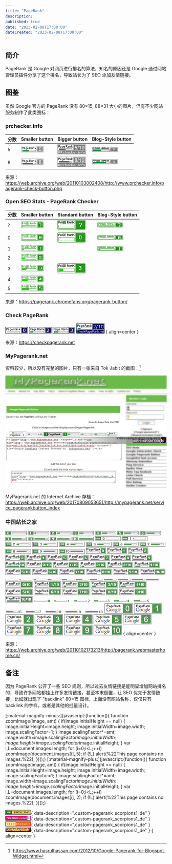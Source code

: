 ```yaml
---
title: "PageRank"
description:
published: true
date: "2023-02-08T17:00:00"
dateCreated: "2023-02-08T17:00:00"
---
```


## 简介

PageRank 是 Google 对网页进行排名的算法，知名的原因还是 Google 通过网站管理员插件分享了这个排名，导致站长为了 SEO 添加友情链接。

## 图鉴

虽然 Google 官方的 PageRank 没有 80×15, 88×31 大小的图片，但有不少网站服务制作了此类图标：

### prchecker.info

| 分数 | Smaller button     | Bigger button     | Blog-Style button     |
| ---- | ------------------ | ----------------- | --------------------- |
| 5    | ![pi_Smaller_05][] | ![pi_Bigger_05][] | ![pi_Blog-Style_05][] |
| 8    | ![pi_Smaller_08][] | ![pi_Bigger_08][] | ![pi_Blog-Style_08][] |

[pi_Smaller_05]: ../src/status/PageRank/prchecker.info/Smaller_05.gif
[pi_Bigger_05]: ../src/status/PageRank/prchecker.info/Bigger_05.gif
[pi_Blog-Style_05]: ../src/status/PageRank/prchecker.info/Blog-Style_05.gif
[pi_Smaller_08]: ../src/status/PageRank/prchecker.info/Smaller_08.gif
[pi_Bigger_08]: ../src/status/PageRank/prchecker.info/Bigger_08.gif
[pi_Blog-Style_08]: ../src/status/PageRank/prchecker.info/Blog-Style_08.gif

来源：<https://web.archive.org/web/20110103002408/http://www.prchecker.info/pagerank-check-button.php>

### Open SEO Stats - PageRank Checker

| 分数 | Smaller button   | Standard button     | Blog-Style button     |
| ---- | ---------------- | ------------------- | --------------------- |
| ?    | ![os_small_xx][] | ![os_standard_xx][] | ![os_blog-style_xx][] |
| 0    | ![os_small_00][] | ![os_standard_00][] | ![os_blog-style_00][] |
| 1    | ![os_small_01][] |                     | ![os_blog-style_01][] |
| 2    | ![os_small_02][] |                     |                       |
| 3    | ![os_small_03][] | ![os_standard_03][] |                       |
| 4    | ![os_small_04][] |                     |                       |
| 5    | ![os_small_05][] |                     |                       |

[os_small_xx]: ../src/status/PageRank/Open_SEO_Stats/small_xx.gif
[os_standard_xx]: ../src/status/PageRank/Open_SEO_Stats/standard_xx.gif
[os_blog-style_xx]: ../src/status/PageRank/Open_SEO_Stats/blog-style_xx.gif

[os_blog-style_00]: ../src/status/PageRank/Open_SEO_Stats/blog-style_00.gif
[os_blog-style_01]: ../src/status/PageRank/Open_SEO_Stats/blog-style_01.gif

[os_small_00]: ../src/status/PageRank/Open_SEO_Stats/small_00.gif
[os_small_01]: ../src/status/PageRank/Open_SEO_Stats/small_01.gif
[os_small_02]: ../src/status/PageRank/Open_SEO_Stats/small_02.gif
[os_small_03]: ../src/status/PageRank/Open_SEO_Stats/small_03.gif
[os_small_04]: ../src/status/PageRank/Open_SEO_Stats/small_04.gif
[os_small_05]: ../src/status/PageRank/Open_SEO_Stats/small_05.gif

[os_standard_00]: ../src/status/PageRank/Open_SEO_Stats/standard_00.gif
[os_standard_03]: ../src/status/PageRank/Open_SEO_Stats/standard_03.gif

来源：<https://pagerank.chromefans.org/pagerank-button/>

### Check PageRank

![pricon_00](../src/status/PageRank/Check_PageRank/pricon_00.gif)
![pricon_02](../src/status/PageRank/Check_PageRank/pricon_02.gif)
![pricon_03](../src/status/PageRank/Check_PageRank/pricon_03.gif)
![new_pricon_02](../src/status/PageRank/Check_PageRank/new_pricon_02.gif)
{ align=center }

来源：<https://checkpagerank.net>

### MyPagerank.net

资料较少，所以没有完整的图片，只有一张来自 Tok Jabit 的截图：[^gpfbw]

[^gpfbw]: <https://www.hasrulhassan.com/2012/10/Google-Pagerank-for-Blogspot-Widget.html>

![Tok_Jabit](../src/status/PageRank/MyPagerank.net/Tok_Jabit.jpg)

MyPagerank.net 的 Internet Archive 存档：<https://web.archive.org/web/20170809053651/http://mypagerank.net/service_pagerankbutton_index>

### 中国站长之家

![pagerank0](../src/status/PageRank/webmasterhome.cn/pagerank0.gif)
![pagerank1](../src/status/PageRank/webmasterhome.cn/pagerank1.gif)
![pagerank2](../src/status/PageRank/webmasterhome.cn/pagerank2.gif)
![pagerank3](../src/status/PageRank/webmasterhome.cn/pagerank3.gif)
![pagerank4](../src/status/PageRank/webmasterhome.cn/pagerank4.gif)
![pagerank5](../src/status/PageRank/webmasterhome.cn/pagerank5.gif)
![pagerank6](../src/status/PageRank/webmasterhome.cn/pagerank6.gif)
![pagerank7](../src/status/PageRank/webmasterhome.cn/pagerank7.gif)
![pagerank8](../src/status/PageRank/webmasterhome.cn/pagerank8.gif)
![pagerank9](../src/status/PageRank/webmasterhome.cn/pagerank9.gif)
![pagerank10](../src/status/PageRank/webmasterhome.cn/pagerank10.gif)
![1pagerank0](../src/status/PageRank/webmasterhome.cn/1pagerank0.gif)
![1pagerank1](../src/status/PageRank/webmasterhome.cn/1pagerank1.gif)
![1pagerank2](../src/status/PageRank/webmasterhome.cn/1pagerank2.gif)
![1pagerank3](../src/status/PageRank/webmasterhome.cn/1pagerank3.gif)
![1pagerank4](../src/status/PageRank/webmasterhome.cn/1pagerank4.gif)
![1pagerank5](../src/status/PageRank/webmasterhome.cn/1pagerank5.gif)
![1pagerank6](../src/status/PageRank/webmasterhome.cn/1pagerank6.gif)
![1pagerank7](../src/status/PageRank/webmasterhome.cn/1pagerank7.gif)
![1pagerank8](../src/status/PageRank/webmasterhome.cn/1pagerank8.gif)
![1pagerank9](../src/status/PageRank/webmasterhome.cn/1pagerank9.gif)
![1pagerank10](../src/status/PageRank/webmasterhome.cn/1pagerank10.gif)
![2pagerank0](../src/status/PageRank/webmasterhome.cn/2pagerank0.gif)
![2pagerank1](../src/status/PageRank/webmasterhome.cn/2pagerank1.gif)
![2pagerank2](../src/status/PageRank/webmasterhome.cn/2pagerank2.gif)
![2pagerank3](../src/status/PageRank/webmasterhome.cn/2pagerank3.gif)
![2pagerank4](../src/status/PageRank/webmasterhome.cn/2pagerank4.gif)
![2pagerank5](../src/status/PageRank/webmasterhome.cn/2pagerank5.gif)
![2pagerank6](../src/status/PageRank/webmasterhome.cn/2pagerank6.gif)
![2pagerank7](../src/status/PageRank/webmasterhome.cn/2pagerank7.gif)
![2pagerank8](../src/status/PageRank/webmasterhome.cn/2pagerank8.gif)
![2pagerank9](../src/status/PageRank/webmasterhome.cn/2pagerank9.gif)
![2pagerank10](../src/status/PageRank/webmasterhome.cn/2pagerank10.gif)
![3pagerank0](../src/status/PageRank/webmasterhome.cn/3pagerank0.gif)
![3pagerank1](../src/status/PageRank/webmasterhome.cn/3pagerank1.gif)
![3pagerank2](../src/status/PageRank/webmasterhome.cn/3pagerank2.gif)
![3pagerank3](../src/status/PageRank/webmasterhome.cn/3pagerank3.gif)
![3pagerank4](../src/status/PageRank/webmasterhome.cn/3pagerank4.gif)
![3pagerank5](../src/status/PageRank/webmasterhome.cn/3pagerank5.gif)
![3pagerank6](../src/status/PageRank/webmasterhome.cn/3pagerank6.gif)
![3pagerank7](../src/status/PageRank/webmasterhome.cn/3pagerank7.gif)
![3pagerank8](../src/status/PageRank/webmasterhome.cn/3pagerank8.gif)
![3pagerank9](../src/status/PageRank/webmasterhome.cn/3pagerank9.gif)
![3pagerank10](../src/status/PageRank/webmasterhome.cn/3pagerank10.gif)
![4pagerank0](../src/status/PageRank/webmasterhome.cn/4pagerank0.gif)
![4pagerank1](../src/status/PageRank/webmasterhome.cn/4pagerank1.gif)
![4pagerank2](../src/status/PageRank/webmasterhome.cn/4pagerank2.gif)
![4pagerank3](../src/status/PageRank/webmasterhome.cn/4pagerank3.gif)
![4pagerank4](../src/status/PageRank/webmasterhome.cn/4pagerank4.gif)
![4pagerank5](../src/status/PageRank/webmasterhome.cn/4pagerank5.gif)
![4pagerank6](../src/status/PageRank/webmasterhome.cn/4pagerank6.gif)
![4pagerank7](../src/status/PageRank/webmasterhome.cn/4pagerank7.gif)
![4pagerank8](../src/status/PageRank/webmasterhome.cn/4pagerank8.gif)
![4pagerank9](../src/status/PageRank/webmasterhome.cn/4pagerank9.gif)
![4pagerank10](../src/status/PageRank/webmasterhome.cn/4pagerank10.gif)
![5pagerank0](../src/status/PageRank/webmasterhome.cn/5pagerank0.gif)
![5pagerank1](../src/status/PageRank/webmasterhome.cn/5pagerank1.gif)
![5pagerank2](../src/status/PageRank/webmasterhome.cn/5pagerank2.gif)
![5pagerank3](../src/status/PageRank/webmasterhome.cn/5pagerank3.gif)
![5pagerank4](../src/status/PageRank/webmasterhome.cn/5pagerank4.gif)
![5pagerank5](../src/status/PageRank/webmasterhome.cn/5pagerank5.gif)
![5pagerank6](../src/status/PageRank/webmasterhome.cn/5pagerank6.gif)
![5pagerank7](../src/status/PageRank/webmasterhome.cn/5pagerank7.gif)
![5pagerank8](../src/status/PageRank/webmasterhome.cn/5pagerank8.gif)
![5pagerank9](../src/status/PageRank/webmasterhome.cn/5pagerank9.gif)
![5pagerank10](../src/status/PageRank/webmasterhome.cn/5pagerank10.gif)
![6pagerank0](../src/status/PageRank/webmasterhome.cn/6pagerank0.gif)
![6pagerank1](../src/status/PageRank/webmasterhome.cn/6pagerank1.gif)
![6pagerank2](../src/status/PageRank/webmasterhome.cn/6pagerank2.gif)
![6pagerank3](../src/status/PageRank/webmasterhome.cn/6pagerank3.gif)
![6pagerank4](../src/status/PageRank/webmasterhome.cn/6pagerank4.gif)
![6pagerank5](../src/status/PageRank/webmasterhome.cn/6pagerank5.gif)
![6pagerank6](../src/status/PageRank/webmasterhome.cn/6pagerank6.gif)
![6pagerank7](../src/status/PageRank/webmasterhome.cn/6pagerank7.gif)
![6pagerank8](../src/status/PageRank/webmasterhome.cn/6pagerank8.gif)
![6pagerank9](../src/status/PageRank/webmasterhome.cn/6pagerank9.gif)
![6pagerank10](../src/status/PageRank/webmasterhome.cn/6pagerank10.gif)
![8pagerank0](../src/status/PageRank/webmasterhome.cn/8pagerank0.gif)
![8pagerank1](../src/status/PageRank/webmasterhome.cn/8pagerank1.gif)
![8pagerank2](../src/status/PageRank/webmasterhome.cn/8pagerank2.gif)
![8pagerank3](../src/status/PageRank/webmasterhome.cn/8pagerank3.gif)
![8pagerank4](../src/status/PageRank/webmasterhome.cn/8pagerank4.gif)
![8pagerank5](../src/status/PageRank/webmasterhome.cn/8pagerank5.gif)
![8pagerank6](../src/status/PageRank/webmasterhome.cn/8pagerank6.gif)
![8pagerank7](../src/status/PageRank/webmasterhome.cn/8pagerank7.gif)
![8pagerank8](../src/status/PageRank/webmasterhome.cn/8pagerank8.gif)
![8pagerank9](../src/status/PageRank/webmasterhome.cn/8pagerank9.gif)
![8pagerank10](../src/status/PageRank/webmasterhome.cn/8pagerank10.gif)
{ align=center }

来源：<https://web.archive.org/web/20110102173213/http://pagerank.webmasterhome.cn/>

## 备注

因为 PageRank 公开了一些 SEO 规则，所以过去友情链接是能明显增加网站排名的，导致许多网站都挂上许多友情链接，甚至本末倒置，让 SEO 优先于友情链接，比如就出现了 "backlink" 80×15 图标，上面没有网站名称，仅仅只有 backlink 的字样，或者是其他的批量设计。

[:material-magnify-minus:](javascript:(function(){ function zoomImage(image, amt) { if(image.initialHeight == null) { image.initialHeight=image.height; image.initialWidth=image.width; image.scalingFactor=1; } image.scalingFactor*=amt; image.width=image.scalingFactor*image.initialWidth; image.height=image.scalingFactor*image.initialHeight; } var i,L=document.images.length; for (i=0;i<L;++i) zoomImage(document.images[i],.5); if (!L) alert(%22This page contains no images.%22); })();)
[:material-magnify-plus:](javascript:(function(){ function zoomImage(image, amt) { if(image.initialHeight == null) { image.initialHeight=image.height; image.initialWidth=image.width; image.scalingFactor=1; } image.scalingFactor*=amt; image.width=image.scalingFactor*image.initialWidth; image.height=image.scalingFactor*image.initialHeight; } var i,L=document.images.length; for (i=0;i<L;++i) zoomImage(document.images[i], 2); if (!L) alert(%22This page contains no images.%22); })();)

![backlink2](../src/status/PageRank/backlink/backlink2.gif){ data-description=".custom-pagerank_scorpions1_de" }
![freebackli](../src/status/PageRank/backlink/FREEBACKLINK4U.gif){ data-description=".custom-pagerank_scorpions1_de" }
![4742030906](../src/status/PageRank/backlink/4742030906_abf63b8666_m.jpg){ data-description=".custom-pagerank_scorpions1_de" }
![80151](../src/status/PageRank/backlink/80151.gif){ data-description=".custom-pagerank_scorpions1_de" }
{ align=center }

<div class="glightbox-desc custom-pagerank_scorpions1_de" markdown="block">
<https://web.archive.org/web/20200124180809/http://pagerank.scorpions1.de/>
</div>
